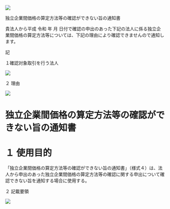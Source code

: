 ![](https://www.nta.go.jp/tmp/5d618b61-fefa-4341-875e-cf15b251fe97/images/fd41090d2b1b2b8e1e58e648768bb922233558297392b04bfdd22a26b3731295.jpg)

独立企業間価格の算定方法等の確認ができない旨の通知書

貴法人から平成 令和 年 月 日付で確認の申出のあった下記の法人に係る独立企業間価格の算定方法等については、下記の理由により確認できませんので通知します。

記

１確認対象取引を行う法人

![](https://www.nta.go.jp/tmp/5d618b61-fefa-4341-875e-cf15b251fe97/images/16d740c39f052d05754b93ff190849f56126e99b6f9ca66177b32fedda5a8004.jpg)

２ 理由

![](https://www.nta.go.jp/tmp/5d618b61-fefa-4341-875e-cf15b251fe97/images/82d6e902af7b2270d6db0c470c76de3a9e16b2e42efb751a2c7eb81ab706ba2e.jpg)

# 独立企業間価格の算定方法等の確認ができない旨の通知書

# １ 使用目的

「独立企業間価格の算定方法等の確認ができない旨の通知書」（様式４）は、法人から申出のあった独立企業間価格の算定方法等の確認に関する申出について確認できない旨を通知する場合に使用する。

２ 記載要領

![](https://www.nta.go.jp/tmp/5d618b61-fefa-4341-875e-cf15b251fe97/images/904cea29658aaf34cb47ef96c4f2a37a8649cfd6fd925cdbd0c372747a2de2ef.jpg)